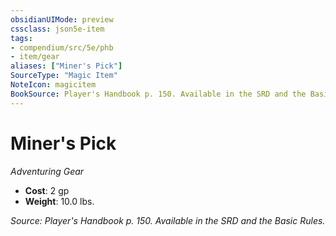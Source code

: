 ```yaml
---
obsidianUIMode: preview
cssclass: json5e-item
tags:
- compendium/src/5e/phb
- item/gear
aliases: ["Miner's Pick"]
SourceType: "Magic Item"
NoteIcon: magicitem
BookSource: Player's Handbook p. 150. Available in the SRD and the Basic Rules.
---
```

# Miner's Pick
*Adventuring Gear*  

- **Cost**: 2 gp
- **Weight**: 10.0 lbs.

*Source: Player's Handbook p. 150. Available in the SRD and the Basic Rules.*